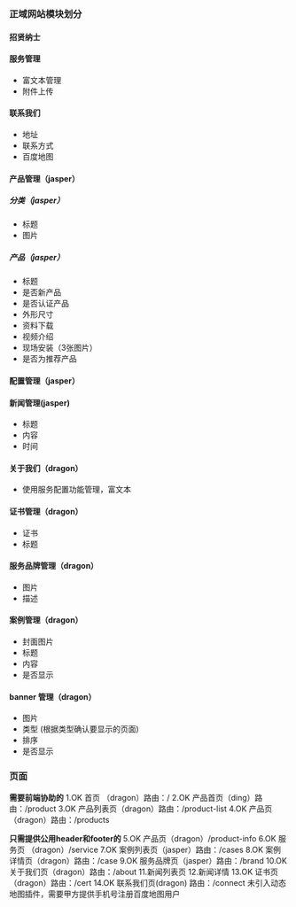 ### 正域网站模块划分

#### 招贤纳士

#### 服务管理
- 富文本管理
- 附件上传

#### 联系我们
- 地址
- 联系方式
- 百度地图

#### 产品管理（jasper）
##### 分类（jasper）
- 标题 
- 图片

##### 产品（jasper）
- 标题
- 是否新产品
- 是否认证产品
- 外形尺寸
- 资料下载
- 视频介绍
- 现场安装（3张图片）
- 是否为推荐产品

#### 配置管理（jasper）

#### 新闻管理(jasper)
- 标题
- 内容
- 时间


#### 关于我们（dragon）
- 使用服务配置功能管理，富文本

#### 证书管理（dragon）
- 证书
- 标题

#### 服务品牌管理（dragon）
- 图片
- 描述

#### 案例管理（dragon）
- 封面图片
- 标题
- 内容
- 是否显示

#### banner 管理（dragon）
- 图片
- 类型 (根据类型确认要显示的页面)
- 排序
- 是否显示





### 页面

**需要前端协助的**
1.OK 首页 （dragon）路由：/
2.OK 产品首页（ding）路由：/product
3.OK 产品列表页（dragon）路由：/product-list
4.OK 产品页（dragon）路由：/products

**只需提供公用header和footer的**
5.OK 产品页（dragon）/product-info
6.OK 服务页 （dragon）/service
7.OK 案例列表页（jasper）路由：/cases
8.OK 案例详情页（dragon）路由：/case
9.OK 服务品牌页（jasper）路由：/brand
10.OK 关于我们页（dragon）路由：/about
11.新闻列表页
12.新闻详情
13.OK 证书页（dragon）路由：/cert
14.OK 联系我们页(dragon) 路由：/connect
    未引入动态地图插件，需要甲方提供手机号注册百度地图用户
